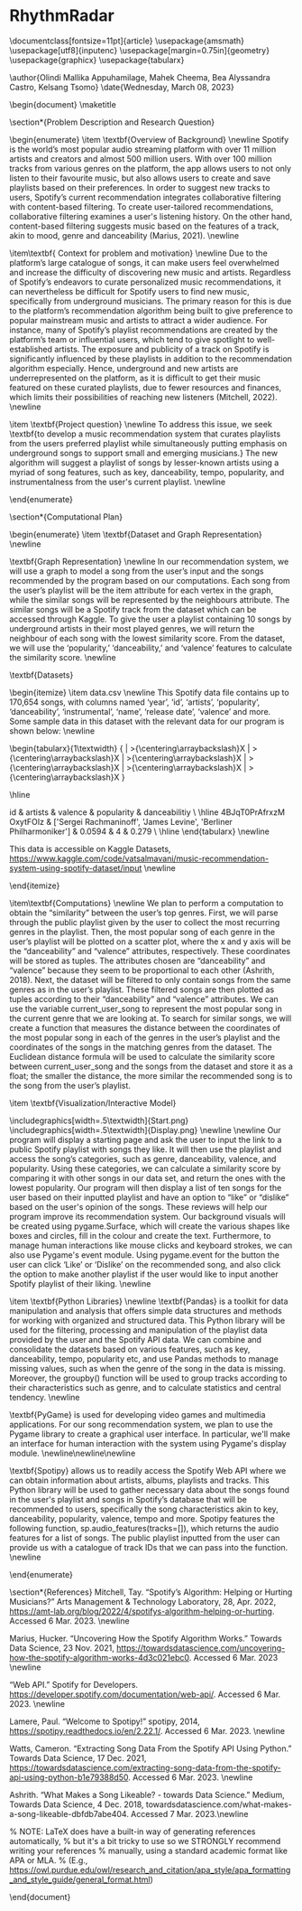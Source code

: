 # RhythmRadar

\documentclass[fontsize=11pt]{article}
\usepackage{amsmath}
\usepackage[utf8]{inputenc}
\usepackage[margin=0.75in]{geometry}
\usepackage{graphicx}
\usepackage{tabularx}

\author{Olindi Mallika Appuhamilage, Mahek Cheema, Bea Alyssandra Castro, Kelsang Tsomo}
\date{Wednesday, March 08, 2023}

\begin{document}
\maketitle

\section*{Problem Description and Research Question}

\begin{enumerate}
\item \textbf{Overview of Background} \newline
  Spotify is the world’s most popular audio streaming platform with over 11 million artists and creators and almost 500 million users. With over 100 million tracks from various genres on the platform, the app allows users to not only listen to their favourite music, but also allows users to create and save playlists based on their preferences. In order to suggest new tracks to users, Spotify’s current recommendation integrates collaborative filtering with content-based filtering. To create user-tailored recommendations, collaborative filtering examines a user's listening history. On the other hand, content-based filtering suggests music based on the features of a track, akin to mood, genre and danceability (Marius, 2021). \newline

  \item\textbf{ Context for problem and motivation} \newline
  Due to the platform’s large catalogue of songs, it can make users feel overwhelmed and increase the difficulty of discovering new music and artists. Regardless of Spotify’s endeavors to curate personalized music recommendations, it can nevertheless be difficult for Spotify users to find new music, specifically from underground musicians. The primary reason for this is due to the platform’s recommendation algorithm being built to give preference to popular mainstream music and artists to attract a wider audience. For instance, many of Spotify’s playlist recommendations are created by the platform’s team or influential users, which tend to give spotlight to well-established artists. The exposure and publicity of a track on Spotify is significantly influenced by these playlists in addition to the recommendation algorithm especially. Hence, underground and new artists are underrepresented on the platform, as it is difficult to get their music featured on these curated playlists, due to fewer resources and finances, which limits their possibilities of reaching new listeners (Mitchell, 2022). \newline

  \item \textbf{Project question} \newline
  To address this issue, we seek \textbf{to develop a music recommendation system that curates playlists from the users preferred playlist while simultaneously putting emphasis on underground songs to support small and emerging musicians.} The new algorithm will suggest a playlist of songs by lesser-known artists using a myriad of song features, such as key, danceability, tempo, popularity, and instrumentalness from the user's current playlist. \newline


\end{enumerate}

\section*{Computational Plan}

\begin{enumerate}
\item \textbf{Dataset and Graph Representation} \newline

\textbf{Graph Representation} \newline
In our recommendation system, we will use a graph to model a song from the user’s input and the songs recommended by the program based on our computations. Each song from the user’s playlist will be the item attribute for each vertex in the graph, while the similar songs will be represented by the neighbours attribute. The similar songs will be a Spotify track from the dataset which can be accessed through Kaggle. To give the user a playlist containing 10 songs by underground artists in their most played genres, we will return the neighbour of each song with the lowest similarity score. From the dataset, we will use the ‘popularity,’ ‘danceability,’ and ‘valence’ features to calculate the similarity score. \newline

\textbf{Datasets}

\begin{itemize}
  \item data.csv \newline
This Spotify data file contains up to 170,654 songs, with columns named ‘year’, ‘id’, ‘artists’, ‘popularity’, ‘danceability’, ‘instrumental’, ‘name’, ‘release date’, ‘valence’ and more. Some sample data in this dataset with the relevant data for our program is shown below:
 \newline

  \begin{tabularx}{1\textwidth} { 
  | >{\centering\arraybackslash}X 
  | >{\centering\arraybackslash}X 
  | >{\centering\arraybackslash}X 
  | >{\centering\arraybackslash}X 
   | >{\centering\arraybackslash}X 
  | >{\centering\arraybackslash}X }

 \hline

 id & artists & valence & popularity & danceabilitiy  \\
 \hline
4BJqT0PrAfrxzM
OxytFOIz  & ['Sergei Rachmaninoff', 'James Levine', 'Berliner Philharmoniker'] & 0.0594 & 4 & 0.279 \\
\hline
\end{tabularx} \newline

This data is accessible on Kaggle Datasets, https://www.kaggle.com/code/vatsalmavani/music-recommendation-system-using-spotify-dataset/input \newline

\end{itemize}

  \item\textbf{Computations} \newline
We plan to perform a computation to obtain the “similarity” between the user’s top genres. First, we will parse through the public playlist given by the user to collect the most recurring genres in the playlist. Then, the most popular song of each genre in the user’s playlist will be plotted on a scatter plot, where the x and y axis will be the “danceability” and “valence” attributes, respectively. These coordinates will be stored as tuples. The attributes chosen are “danceability” and “valence” because they seem to be proportional to each other (Ashrith, 2018). Next, the dataset will be filtered to only contain songs from the same genres as in the user’s playlist. These filtered songs are then plotted as tuples according to their “danceability” and “valence” attributes. We can use the variable current\_user\_song to represent the most popular song in the current genre that we are looking at. To search for similar songs, we will create a function that measures the distance between the coordinates of the most popular song in each of the genres in the user’s playlist and the coordinates of the songs in the matching genres from the dataset. The Euclidean distance formula will be used to calculate the similarity score between current\_user\_song and the songs from the dataset and store it as a float; the smaller the distance, the more similar the recommended song is to the song from the user’s playlist. 


  \item \textbf{Visualization/Interactive Model} 

\includegraphics[width=.5\textwidth]{Start.png}
\includegraphics[width=.5\textwidth]{Display.png}
\newline
\newline Our program will display a starting page and ask the user to input the link to a public Spotify playlist with songs they like. It will then use the playlist and access the song’s categories, such as genre, danceability, valence, and popularity. Using these categories, we can calculate a similarity score by comparing it with other songs in our data set, and return the ones with the lowest popularity. Our program will then display a list of ten songs for the user based on their inputted playlist and have an option to “like” or “dislike” based on the user's opinion of the songs. These reviews will help our program improve its recommendation system. Our background visuals will be created using pygame.Surface, which will create the various shapes like boxes and circles, fill in the colour and create the text. Furthermore, to manage human interactions like mouse clicks and keyboard strokes, we can also use Pygame's event module. Using pygame.event for the button the user can click ‘Like’ or ‘Dislike’ on the recommended song, and also click the option to make another playlist if the user would like to input another Spotify playlist of their liking. 
 \newline 



   \item \textbf{Python Libraries} \newline
\textbf{Pandas} is a toolkit for data manipulation and analysis that offers simple data structures and methods for working with organized and structured data. This Python library will be used for the filtering, processing and manipulation of the playlist data provided by the user and the Spotify API data. We can combine and consolidate the datasets based on various features, such as key, danceability, tempo, popularity etc, and use Pandas methods to manage missing values, such as when the genre of the song in the data is missing. Moreover, the groupby() function will be used to group tracks according to their characteristics such as genre, and to calculate statistics and central tendency. \newline


\textbf{PyGame} is used for developing video games and multimedia applications. For our song recommendation system, we plan to use the Pygame library to create a graphical user interface. In particular, we'll make an interface for human interaction with the system using Pygame's display module. \newline\newline\newline

\textbf{Spotipy} allows us to readily access the Spotify Web API where we can obtain information about artists, albums, playlists and tracks. This Python library will be used to gather necessary data about the songs found in the user's playlist and songs in Spotify’s database that will be recommended to users, specifically the song characteristics akin to key, danceability, popularity, valence, tempo and more. Spotipy features the following function, sp.audio\_features(tracks=[]), which returns the audio features for a list of songs. The public playlist inputted from the user can provide us with a catalogue of track IDs that we can pass into the function. \newline 

\end{enumerate}

\section*{References} 
Mitchell, Tay. “Spotify’s Algorithm: Helping or Hurting Musicians?” Arts Management \& Technology Laboratory, 28, Apr. 2022, https://amt-lab.org/blog/2022/4/spotifys-algorithm-helping-or-hurting. Accessed 6 Mar. 2023. \newline

Marius, Hucker. “Uncovering How the Spotify Algorithm Works.” Towards Data Science, 23 Nov. 2021, https://towardsdatascience.com/uncovering-how-the-spotify-algorithm-works-4d3c021ebc0. Accessed 6 Mar. 2023 \newline

“Web API.”  Spotify for Developers. https://developer.spotify.com/documentation/web-api/. Accessed 6 Mar. 2023. \newline

Lamere, Paul. “Welcome to Spotipy!” spotipy, 2014, https://spotipy.readthedocs.io/en/2.22.1/. Accessed 6 Mar. 2023. \newline

Watts, Cameron. “Extracting Song Data From the Spotify API Using Python.” Towards Data Science, 17 Dec. 2021, https://towardsdatascience.com/extracting-song-data-from-the-spotify-api-using-python-b1e79388d50. Accessed 6 Mar. 2023. \newline


Ashrith. “What Makes a Song Likeable? - towards Data Science.” Medium, Towards Data Science, 4 Dec. 2018, towardsdatascience.com/what-makes-a-song-likeable-dbfdb7abe404. Accessed 7 Mar. 2023.\newline

% NOTE: LaTeX does have a built-in way of generating references automatically,
% but it's a bit tricky to use so we STRONGLY recommend writing your references
% manually, using a standard academic format like APA or MLA.
% (E.g., https://owl.purdue.edu/owl/research_and_citation/apa_style/apa_formatting_and_style_guide/general_format.html)

\end{document}
